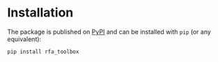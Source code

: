 # Installation

The package is published on [PyPI](https://pypi.org/project/deezer-python/) 
and can be installed with `pip` (or any equivalent):

```bash
pip install rfa_toolbox
```
